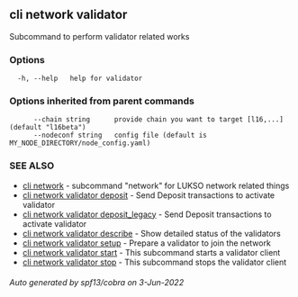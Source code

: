 ## cli network validator

Subcommand to perform validator related works

### Options

```
  -h, --help   help for validator
```

### Options inherited from parent commands

```
      --chain string      provide chain you want to target [l16,...] (default "l16beta")
      --nodeconf string   config file (default is MY_NODE_DIRECTORY/node_config.yaml)
```

### SEE ALSO

* [cli network](cli_network.md)	 - subcommand "network" for LUKSO network related things
* [cli network validator deposit](cli_network_validator_deposit.md)	 - Send Deposit transactions to activate validator
* [cli network validator deposit_legacy](cli_network_validator_deposit_legacy.md)	 - Send Deposit transactions to activate validator
* [cli network validator describe](cli_network_validator_describe.md)	 - Show detailed status of the validators
* [cli network validator setup](cli_network_validator_setup.md)	 - Prepare a validator to join the network
* [cli network validator start](cli_network_validator_start.md)	 - This subcommand starts a validator client
* [cli network validator stop](cli_network_validator_stop.md)	 - This subcommand stops the validator client

###### Auto generated by spf13/cobra on 3-Jun-2022
